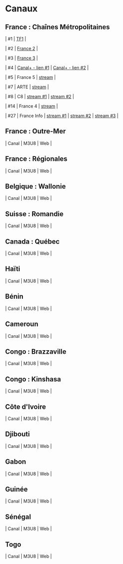 # Canaux

## France : Chaînes Métropolitaines

| #1 | [TF1](https://www.tf1.fr/tf1/direct) |

| #2 | [France 2](https://www.france.tv/france-2/direct.html) |

| #3 | [France 3](https://www.france.tv/france-3/direct.html) |

| #4 | [Canal+ - lien #1](https://www.canalplus.com/live/?channel=601) | [Canal+ - lien #2](https://www.dailymotion.com/video/x5gv6be&autoplay=1) | 

| #5 | France 5 | [stream](https://www.france.tv/france-5/direct.html) |

| #7 | ARTE | [stream](https://www.arte.tv/fr/direct/) |

| #8 | C8 | [stream #1](https://www.canalplus.com/live/?channel=450) | [stream #2](https://www.dailymotion.com/video/x5gv5rr&autoplay=1) | 

| #14 | France 4 | [stream](https://www.france.tv/france-4/direct.html) |

| #27 | France Info | [stream #1](https://www.france.tv/franceinfo/direct.html) | [stream #2](https://www.dailymotion.com/video/x4rdeu6) | [stream #3](https://www.youtube.com/watch?v=Z-Nwo-ypKtM) |


## France : Outre-Mer

| Canal | M3U8 | Web |



## France : Régionales

| Canal | M3U8 | Web |



## Belgique : Wallonie

| Canal | M3U8 | Web |


## Suisse : Romandie

| Canal | M3U8 | Web |

## Canada : Québec

| Canal | M3U8 | Web |


## Haïti

| Canal | M3U8 | Web |


## Bénin

| Canal | M3U8 | Web |


## Cameroun

| Canal | M3U8 | Web |


## Congo : Brazzaville

| Canal | M3U8 | Web |


## Congo : Kinshasa

| Canal | M3U8 | Web |


## Côte d'Ivoire

| Canal | M3U8 | Web |


## Djibouti

| Canal | M3U8 | Web |


## Gabon

| Canal | M3U8 | Web |



## Guinée

| Canal | M3U8 | Web |


## Sénégal

| Canal | M3U8 | Web |


## Togo

| Canal | M3U8 | Web |
